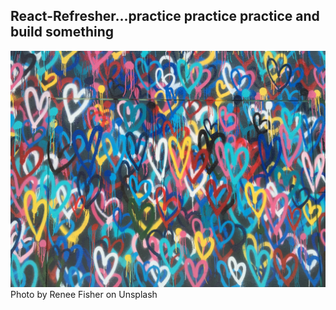 ## React-Refresher...practice practice practice and build something
![Hearts](./practice.jpg "Hearts")
Photo by Renee Fisher on Unsplash